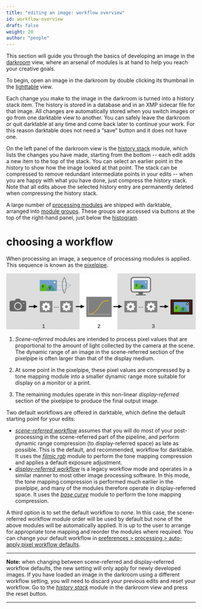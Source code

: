 ```yaml
---
title: "editing an image: workflow overview"
id: workflow-overview
draft: false
weight: 20
author: "people"
---
```


This section will guide you through the basics of developing an image in the [darkroom](../../darkroom/_index.md) view, where an arsenal of modules is at hand to help you reach your creative goals.

To begin, open an image in the darkroom by double clicking its thumbnail in the [lighttable](../../lighttable/_index.md) view. 

Each change you make to the image in the darkroom is turned into a history stack item. The history is stored in a database and in an XMP sidecar file for that image. All changes are automatically stored when you switch images or go from one darktable view to another. You can safely leave the darkroom or quit darktable at any time and come back later to continue your work. For this reason darktable does not need a “save” button and it does not have one.

On the left panel of the darkroom view is the [history stack](../../module-reference/utility-modules/darkroom/history-stack.md) module, which lists the changes you have made, starting from the bottom -- each edit adds a new item to the top of the stack. You can select an earlier point in the history to show how the image looked at that point. The stack can be compressed to remove redundant intermediate points in your edits -- when you are happy with what you have done, just compress the history stack. Note that all edits above the selected history entry are permanently deleted when compressing the history stack.

A large number of [processing modules](../../module-reference/processing-modules/_index.md) are shipped with darktable, arranged into [module groups](../../darkroom/organization/module-groups.md). These groups are accessed via buttons at the top of the right-hand panel, just below the [histogram](../../module-reference/utility-modules/shared/histogram.md).

# choosing a workflow

When processing an image, a sequence of processing modules is applied. This sequence is known as the [pixelpipe](../../darkroom/pixelpipe/_index.md). 

![edit-overview](./edit-overview/edit-overview.png#w100)

1. _Scene-referred_ modules are intended to process pixel values that are proportional to the amount of light collected by the camera at the scene. The dynamic range of an image in the scene-referred section of the pixelpipe is often larger than that of the display medium. 

2. At some point in the pixelpipe, these pixel values are compressed by a tone mapping module into a smaller dynamic range more suitable for display on a monitor or a print.

3. The remaining modules operate in this non-linear _display-referred_ section of the pixelpipe to produce the final output image.

Two default workflows are offered in darktable, which define the default starting point for your edits:

- [_scene-referred workflow_](edit-scene-referred.md) assumes that you will do most of your post-processing in the scene-referred part of the pipeline, and perform dynamic range compression (to display-referred space) as late as possible. This is the default, and recommended, workflow for darktable. It uses the [_filmic rgb_](../../module-reference/processing-modules/filmic-rgb.md) module to perform the tone mapping compression and applies a default exposure adjustment.
- [_display-referred workflow_](edit-display-referred.md) is a legacy workflow mode and operates in a similar manner to most other image processing software. In this mode, the tone mapping compression is performed much earlier in the pixelpipe, and many of the modules therefore operate in display-referred space. It uses the [_base curve_](../../module-reference/processing-modules/base-curve.md) module to perform the tone mapping compression.

A third option is to set the default workflow to _none_. In this case, the scene-referred workflow module order will be used by default but none of the above modules will be automatically applied. It is up to the user to arrange for appropriate tone mapping and reorder the modules where required. You can change your default workflow in [preferences > processing > auto-apply pixel workflow defaults](../../preferences-settings/processing.md).

---

**Note:** when changing between scene-referred and display-referred workflow defaults, the new setting will only apply for newly developed images. If you have loaded an image in the darkroom using a different workflow setting, you will need to discard your previous edits and reset your workflow. Go to the [_history stack_](../../module-reference/utility-modules/darkroom/history-stack.md) module in the darkroom view and press the reset button. 

---
